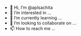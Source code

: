 - 👋 Hi, I’m @aplsachita
- 👀 I’m interested in ...
- 🌱 I’m currently learning ...
- 💞️ I’m looking to collaborate on ...
- 📫 How to reach me ...

<!---
aplsachita/aplsachita is a ✨ special ✨ repository because its `README.md` (this file) appears on your GitHub profile.
You can click the Preview link to take a look at your changes.
--->
